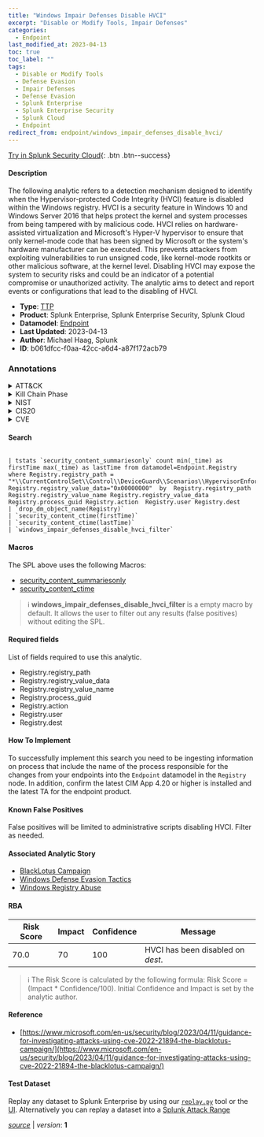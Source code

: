 ```yaml
---
title: "Windows Impair Defenses Disable HVCI"
excerpt: "Disable or Modify Tools, Impair Defenses"
categories:
  - Endpoint
last_modified_at: 2023-04-13
toc: true
toc_label: ""
tags:
  - Disable or Modify Tools
  - Defense Evasion
  - Impair Defenses
  - Defense Evasion
  - Splunk Enterprise
  - Splunk Enterprise Security
  - Splunk Cloud
  - Endpoint
redirect_from: endpoint/windows_impair_defenses_disable_hvci/
---
```




[Try in Splunk Security Cloud](https://www.splunk.com/en_us/cyber-security.html){: .btn .btn--success}

#### Description

The following analytic refers to a detection mechanism designed to identify when the Hypervisor-protected Code Integrity (HVCI) feature is disabled within the Windows registry. HVCI is a security feature in Windows 10 and Windows Server 2016 that helps protect the kernel and system processes from being tampered with by malicious code. HVCI relies on hardware-assisted virtualization and Microsoft&#39;s Hyper-V hypervisor to ensure that only kernel-mode code that has been signed by Microsoft or the system&#39;s hardware manufacturer can be executed. This prevents attackers from exploiting vulnerabilities to run unsigned code, like kernel-mode rootkits or other malicious software, at the kernel level. Disabling HVCI may expose the system to security risks and could be an indicator of a potential compromise or unauthorized activity. The analytic aims to detect and report events or configurations that lead to the disabling of HVCI.

- **Type**: [TTP](https://github.com/splunk/security_content/wiki/Detection-Analytic-Types)
- **Product**: Splunk Enterprise, Splunk Enterprise Security, Splunk Cloud
- **Datamodel**: [Endpoint](https://docs.splunk.com/Documentation/CIM/latest/User/Endpoint)
- **Last Updated**: 2023-04-13
- **Author**: Michael Haag, Splunk
- **ID**: b061dfcc-f0aa-42cc-a6d4-a87f172acb79

### Annotations
<details>
  <summary>ATT&CK</summary>

<div markdown="1">

#### [ATT&CK](https://attack.mitre.org/)

| ID          | Technique   | Tactic         |
| ----------- | ----------- |--------------- |
| [T1562.001](https://attack.mitre.org/techniques/T1562/001/) | Disable or Modify Tools | Defense Evasion |

| [T1562](https://attack.mitre.org/techniques/T1562/) | Impair Defenses | Defense Evasion |

</div>
</details>


<details>
  <summary>Kill Chain Phase</summary>

<div markdown="1">

* Exploitation


</div>
</details>


<details>
  <summary>NIST</summary>

<div markdown="1">

* DE.CM



</div>
</details>

<details>
  <summary>CIS20</summary>

<div markdown="1">

* CIS 10



</div>
</details>

<details>
  <summary>CVE</summary>

<div markdown="1">


</div>
</details>


#### Search

```

| tstats `security_content_summariesonly` count min(_time) as firstTime max(_time) as lastTime from datamodel=Endpoint.Registry where Registry.registry_path = "*\\CurrentControlSet\\Control\\DeviceGuard\\Scenarios\\HypervisorEnforcedCodeIntegrity\\Enabled" Registry.registry_value_data="0x00000000"  by  Registry.registry_path Registry.registry_value_name Registry.registry_value_data Registry.process_guid Registry.action  Registry.user Registry.dest 
| `drop_dm_object_name(Registry)` 
| `security_content_ctime(firstTime)` 
| `security_content_ctime(lastTime)` 
| `windows_impair_defenses_disable_hvci_filter`
```

#### Macros
The SPL above uses the following Macros:
* [security_content_summariesonly](https://github.com/splunk/security_content/blob/develop/macros/security_content_summariesonly.yml)
* [security_content_ctime](https://github.com/splunk/security_content/blob/develop/macros/security_content_ctime.yml)

> :information_source:
> **windows_impair_defenses_disable_hvci_filter** is a empty macro by default. It allows the user to filter out any results (false positives) without editing the SPL.



#### Required fields
List of fields required to use this analytic.
* Registry.registry_path
* Registry.registry_value_data
* Registry.registry_value_name
* Registry.process_guid
* Registry.action
* Registry.user
* Registry.dest



#### How To Implement
To successfully implement this search you need to be ingesting information on process that include the name of the process responsible for the changes from your endpoints into the `Endpoint` datamodel in the `Registry` node. In addition, confirm the latest CIM App 4.20 or higher is installed and the latest TA for the endpoint product.
#### Known False Positives
False positives will be limited to administrative scripts disabling HVCI. Filter as needed.

#### Associated Analytic Story
* [BlackLotus Campaign](/stories/blacklotus_campaign)
* [Windows Defense Evasion Tactics](/stories/windows_defense_evasion_tactics)
* [Windows Registry Abuse](/stories/windows_registry_abuse)




#### RBA

| Risk Score  | Impact      | Confidence   | Message      |
| ----------- | ----------- |--------------|--------------|
| 70.0 | 70 | 100 | HVCI has been disabled on $dest$. |


> :information_source:
> The Risk Score is calculated by the following formula: Risk Score = (Impact * Confidence/100). Initial Confidence and Impact is set by the analytic author.


#### Reference

* [https://www.microsoft.com/en-us/security/blog/2023/04/11/guidance-for-investigating-attacks-using-cve-2022-21894-the-blacklotus-campaign/](https://www.microsoft.com/en-us/security/blog/2023/04/11/guidance-for-investigating-attacks-using-cve-2022-21894-the-blacklotus-campaign/)



#### Test Dataset
Replay any dataset to Splunk Enterprise by using our [`replay.py`](https://github.com/splunk/attack_data#using-replaypy) tool or the [UI](https://github.com/splunk/attack_data#using-ui).
Alternatively you can replay a dataset into a [Splunk Attack Range](https://github.com/splunk/attack_range#replay-dumps-into-attack-range-splunk-server)




[*source*](https://github.com/splunk/security_content/tree/develop/detections/endpoint/windows_impair_defenses_disable_hvci.yml) \| *version*: **1**
